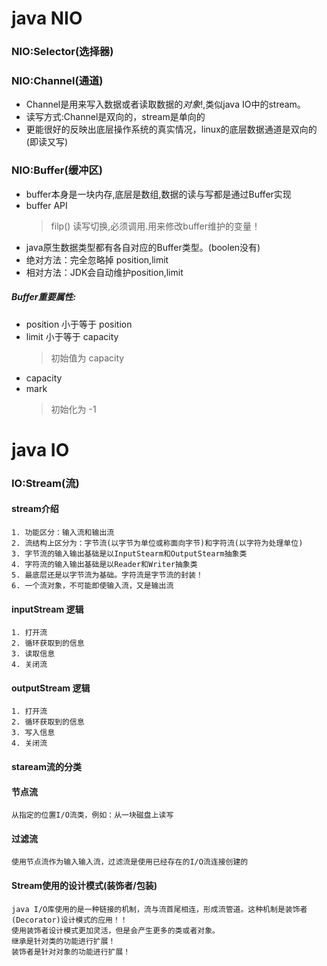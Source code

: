 

# java NIO

### NIO:Selector(选择器)
  
### NIO:Channel(通道)
+ Channel是用来写入数据或者读取数据的*对象*!,类似java IO中的stream。
+ 读写方式:Channel是双向的，stream是单向的
+ 更能很好的反映出底层操作系统的真实情况，linux的底层数据通道是双向的(即读又写)
### NIO:Buffer(缓冲区)
+ buffer本身是一块内存,底层是数组,数据的读与写都是通过Buffer实现
+ buffer API
    > filp() 读写切换,必须调用.用来修改buffer维护的变量！
+ java原生数据类型都有各自对应的Buffer类型。(boolen没有)
+ 绝对方法：完全忽略掉 position,limit
+ 相对方法：JDK会自动维护position,limit
##### Buffer重要属性:
+ position  小于等于 position
+ limit 小于等于 capacity 
    > 初始值为 capacity
+ capacity
+ mark
    > 初始化为 -1


# java IO

### IO:Stream(流)

#### stream介绍
    1. 功能区分：输入流和输出流
    2. 流结构上区分为：字节流(以字节为单位或称面向字节)和字符流(以字符为处理单位)
    3. 字节流的输入输出基础是以InputStearm和OutputStearm抽象类
    4. 字符流的输入输出基础是以Reader和Writer抽象类
    5. 最底层还是以字节流为基础。字符流是字节流的封装！
    6. 一个流对象，不可能即使输入流，又是输出流
#### inputStream 逻辑
    1. 打开流
    2. 循环获取到的信息
    3. 读取信息
    4. 关闭流
#### outputStream 逻辑
    1. 打开流
    2. 循环获取到的信息
    3. 写入信息
    4. 关闭流
#### staream流的分类
#### 节点流
    从指定的位置I/O流类，例如：从一块磁盘上读写
#### 过滤流
    使用节点流作为输入输入流，过滤流是使用已经存在的I/O流连接创建的
#### Stream使用的设计模式(装饰者/包装)
    java I/O库使用的是一种链接的机制，流与流首尾相连，形成流管道。这种机制是装饰者(Decorator)设计模式的应用！！
    使用装饰者设计模式更加灵活，但是会产生更多的类或者对象。
    继承是针对类的功能进行扩展！
    装饰者是针对对象的功能进行扩展！

